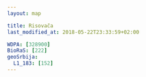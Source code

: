 ```yaml
---
layout: map

title: Risovača
last_modified_at: 2018-05-22T23:33:59+02:00

WDPA: [328900]
BioRaS: [222]
geoSrbija:
  L1_183: [152]
---
```

